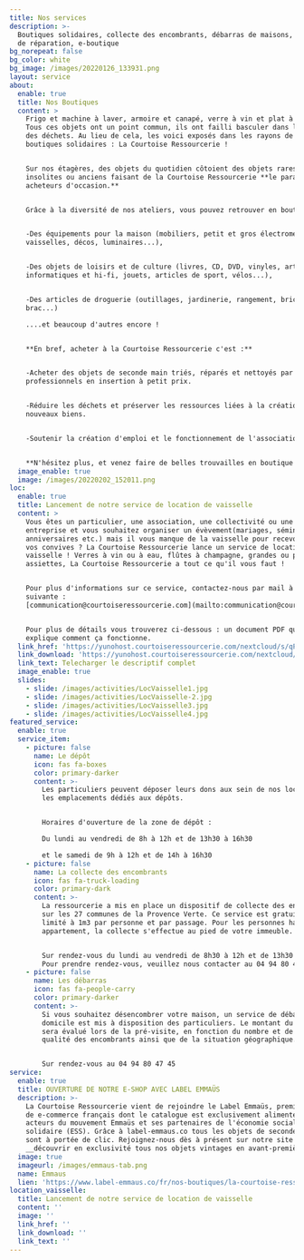 ```yaml
---
title: Nos services
description: >-
  Boutiques solidaires, collecte des encombrants, débarras de maisons, ateliers
  de réparation, e-boutique
bg_norepeat: false
bg_color: white
bg_image: /images/20220126_133931.png
layout: service
about:
  enable: true
  title: Nos Boutiques
  content: >
    Frigo et machine à laver, armoire et canapé, verre à vin et plat à tarte …
    Tous ces objets ont un point commun, ils ont failli basculer dans le monde
    des déchets. Au lieu de cela, les voici exposés dans les rayons de nos
    boutiques solidaires : La Courtoise Ressourcerie !


    Sur nos étagères, des objets du quotidien côtoient des objets rares,
    insolites ou anciens faisant de la Courtoise Ressourcerie **le paradis des
    acheteurs d'occasion.**


    Grâce à la diversité de nos ateliers, vous pouvez retrouver en boutiques :


    -Des équipements pour la maison (mobiliers, petit et gros électroménagers,
    vaisselles, décos, luminaires...),


    -Des objets de loisirs et de culture (livres, CD, DVD, vinyles, articles
    informatiques et hi-fi, jouets, articles de sport, vélos...),


    -Des articles de droguerie (outillages, jardinerie, rangement, bric à
    brac...)

    ....et beaucoup d'autres encore !


    **En bref, acheter à la Courtoise Ressourcerie c'est :**


    -Acheter des objets de seconde main triés, réparés et nettoyés par des
    professionnels en insertion à petit prix.


    -Réduire les déchets et préserver les ressources liées à la création de
    nouveaux biens.


    -Soutenir la création d'emploi et le fonctionnement de l'association


    **N'hésitez plus, et venez faire de belles trouvailles en boutique !**
  image_enable: true
  image: /images/20220202_152011.png
loc:
  enable: true
  title: Lancement de notre service de location de vaisselle
  content: >
    Vous êtes un particulier, une association, une collectivité ou une
    entreprise et vous souhaitez organiser un évèvement(mariages, séminaires,
    anniversaires etc.) mais il vous manque de la vaisselle pour recevoir tous
    vos convives ? La Courtoise Ressourcerie lance un service de location de
    vaisselle ! Verres à vin ou à eau, flûtes à champagne, grandes ou petites
    assiettes, La Courtoise Ressourcerie a tout ce qu'il vous faut !


    Pour plus d'informations sur ce service, contactez-nous par mail à l'adresse
    suivante :
    [communication@courtoiseressourcerie.com](mailto:communication@courtoiseressourcerie.com)


    Pour plus de détails vous trouverez ci-dessous : un document PDF qui vous
    explique comment ça fonctionne.
  link_href: 'https://yunohost.courtoiseressourcerie.com/nextcloud/s/qPRSjCWZ6xnkXyA'
  link_download: 'https://yunohost.courtoiseressourcerie.com/nextcloud/s/qPRSjCWZ6xnkXyA'
  link_text: Telecharger le descriptif complet
  image_enable: true
  slides:
    - slide: /images/activities/LocVaisselle1.jpg
    - slide: /images/activities/LocVaisselle-2.jpg
    - slide: /images/activities/LocVaisselle3.jpg
    - slide: /images/activities/LocVaisselle4.jpg
featured_service:
  enable: true
  service_item:
    - picture: false
      name: Le dépôt
      icon: fas fa-boxes
      color: primary-darker
      content: >-
        Les particuliers peuvent déposer leurs dons aux sein de nos locaux, sur
        les emplacements dédiés aux dépôts.


        Horaires d'ouverture de la zone de dépôt : 

        Du lundi au vendredi de 8h à 12h et de 13h30 à 16h30

        et le samedi de 9h à 12h et de 14h à 16h30 
    - picture: false
      name: La collecte des encombrants
      icon: fas fa-truck-loading
      color: primary-dark
      content: >-
        La ressourcerie a mis en place un dispositif de collecte des encombrants
        sur les 27 communes de la Provence Verte. Ce service est gratuit et est
        limité à 1m3 par personne et par passage. Pour les personnes habitant en
        appartement, la collecte s'effectue au pied de votre immeuble. 


        Sur rendez-vous du lundi au vendredi de 8h30 à 12h et de 13h30 à 16h30.
        Pour prendre rendez-vous, veuillez nous contacter au 04 94 80 47 45
    - picture: false
      name: Les débarras
      icon: fas fa-people-carry
      color: primary-darker
      content: >-
        Si vous souhaitez désencombrer votre maison, un service de débarras à
        domicile est mis à disposition des particuliers. Le montant du débarras
        sera évalué lors de la pré-visite, en fonction du nombre et de la
        qualité des encombrants ainsi que de la situation géographique.


        Sur rendez-vous au 04 94 80 47 45
service:
  enable: true
  title: OUVERTURE DE NOTRE E-SHOP AVEC LABEL EMMAÜS
  description: >-
    La Courtoise Ressourcerie vient de rejoindre le Label Emmaüs, premier site
    de e-commerce français dont le catalogue est exclusivement alimenté par des
    acteurs du mouvement Emmaüs et ses partenaires de l'économie sociale et
    solidaire (ESS). Grâce à label-emmaus.co tous les objets de seconde main
    sont à portée de clic. Rejoignez-nous dès à présent sur notre site pour
    __découvrir en exclusivité tous nos objets vintages en avant-première !__
  image: true
  imageurl: /images/emmaus-tab.png
  name: Emmaus
  lien: 'https://www.label-emmaus.co/fr/nos-boutiques/la-courtoise-ressourcerie/'
location_vaisselle:
  title: Lancement de notre service de location de vaisselle
  content: ''
  image: ''
  link_href: ''
  link_download: ''
  link_text: ''
---
```




